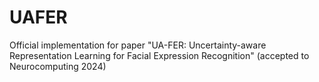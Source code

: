 # UAFER
Official implementation for paper "UA-FER: Uncertainty-aware Representation Learning for Facial Expression Recognition" (accepted to Neurocomputing 2024)
